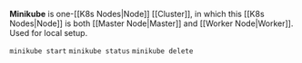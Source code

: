 **Minikube** is one-[[K8s Nodes|Node]] [[Cluster]], in which this [[K8s Nodes|Node]] is both [[Master Node|Master]] and [[Worker Node|Worker]]. Used for local setup.

`minikube start`
`minikube status`
`minikube delete`
